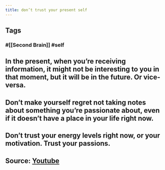 ```yaml
---
title: don’t trust your present self
---
```


## Tags
### #[[Second Brain]] #self
## In the present, when you’re receiving information, it might not be interesting to you in that moment, but it will be in the future. Or vice-versa.
## Don’t make yourself regret not taking notes about something you’re passionate about, even if it doesn’t have a place in your life right now.
## Don’t trust your energy levels right now, or your motivation. Trust your passions.
## Source: [Youtube](https://youtu.be/96pSnIo4nDg)
